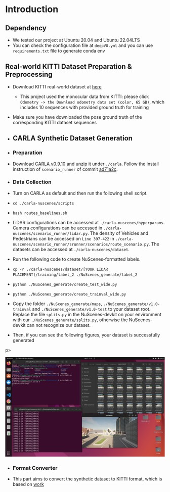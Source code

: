 # Introduction
## Dependency
- We tested our project at Ubuntu 20.04 and Ubuntu 22.04LTS
- You can check the configuration file at `deepVO.yml` and you can use `requirements.txt` file to generate conda env
## Real-world KITTI Dataset Preparation & Preprocessing
- Download KITTI real-world dataset at [here](https://www.cvlibs.net/datasets/kitti/)
   - This project used the monocular data from KITTI: please click `Odometry -> the Download odometry data set (color, 65 GB)`, which includes 10 sequences with provided ground truth for training
- Make sure you have downloaded the pose ground truth of the corresponding KITTI dataset sequences



- ## CARLA Synthetic Dataset Generation
- ### Preparation
- Download [CARLA v0.9.10](https://carla-releases.s3.eu-west-3.amazonaws.com/Linux/CARLA_0.9.10.tar.gz) and unzip it under `./carla`. Follow the install instruction of `scenario_runner` of commit [ad71a2c](https://github.com/carla-simulator/scenario_runner/tree/ad71a2c7ed012d735be2b1158fca51b0761ff26b).

- ### Data Collection
- Turn on CARLA as default and then run the following shell script.
- `cd ./carla-nuscenes/scripts`
- `bash routes_baselines.sh`
- LiDAR configurations can be accessed at `./carla-nuscenes/hyperparams`. Camera configurations can be accessed in `./carla-nuscenes/scenario_runner/lidar.py`. The density of Vehicles and Pedestrians can be accessed on `Line 397-422` in `./carla-nuscenes/scenario_runner/srunner/scenarios/route_scenario.py`. The datasets can be accessed at `./carla-nuscenes/dataset`.
- Run the following code to create NuScenes-formatted labels.
- `cp -r ./carla-nuscenes/dataset/[YOUR LIDAR PLACEMENT]/training/label_2 ./NuScenes_generate/label_2`
- `python ./NuScenes_generate/create_test_wide.py`
- `python ./NuScenes_generate/create_trainval_wide.py`
- Copy the folder `./NuScenes_generate/maps`, `./NuScenes_generate/v1.0-trainval` and `./NuScenes_generate/v1.0-test` to your dataset root. Replace the file `splits.py` in the NuScenes-devkit on your environment with our `./NuScenes_generate/splits.py`, otherwise the NuScenes-devkit can not recognize our dataset.

- Then, if you can see the following figures, your dataset is successfully generated 

<p align="center
  <img src="CARLA_run.png" align="center" width="70%">
p>

![Alt text](CARLA_run.png)

- ### Format Converter
- This part aims to convert the synthetic dataset to KITTI format, which is based on [work](https://website-name.com/)



      


